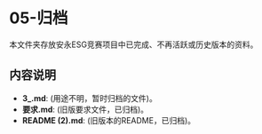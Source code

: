 # 05-归档

本文件夹存放安永ESG竞赛项目中已完成、不再活跃或历史版本的资料。

## 内容说明

- **3_.md**: (用途不明，暂时归档的文件)。
- **要求.md**: (旧版要求文件，已归档)。
- **README (2).md**: (旧版本的README，已归档)。 